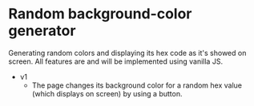 # Random background-color generator
Generating random colors and displaying its hex code as it's showed on screen.
All features are and will be implemented using vanilla JS.

* v1
  * The page changes its background color for a random hex value (which displays on screen) by using a button.
